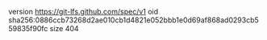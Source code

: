 version https://git-lfs.github.com/spec/v1
oid sha256:0886ccb73268d2ae010cb1d4821e052bbb1e0d69af868ad0293cb559835f90fc
size 404
